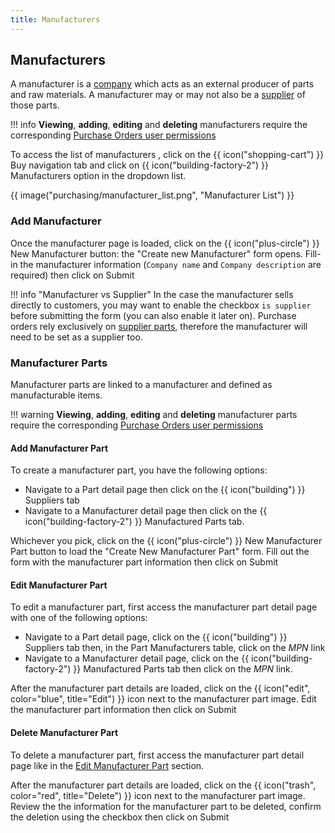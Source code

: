 ```yaml
---
title: Manufacturers
---
```


## Manufacturers

A manufacturer is a [company](../concepts/company.md) which acts as an external producer of parts and raw materials. A manufacturer may or may not also be a [supplier](./supplier.md) of those parts.

!!! info
	**Viewing**, **adding**, **editing** and **deleting** manufacturers require the corresponding [Purchase Orders user permissions](../settings/permissions.md)

To access the list of manufacturers , click on the <span class="badge inventree nav main">{{ icon("shopping-cart") }} Buy</span> navigation tab and click on <span class="badge inventree nav main">{{ icon("building-factory-2") }} Manufacturers</span> option in the dropdown list.

{{ image("purchasing/manufacturer_list.png", "Manufacturer List") }}

### Add Manufacturer

Once the manufacturer page is loaded, click on the <span class="badge inventree add">{{ icon("plus-circle") }} New Manufacturer</span> button: the "Create new Manufacturer" form opens. Fill-in the manufacturer information (`Company name` and `Company description` are required) then click on <span class="badge inventree confirm">Submit</span>

!!! info "Manufacturer vs Supplier"
    In the case the manufacturer sells directly to customers, you may want to enable the checkbox `is supplier` before submitting the form (you can also enable it later on). Purchase orders rely exclusively on [supplier parts](./supplier.md#supplier-parts), therefore the manufacturer will need to be set as a supplier too.


### Manufacturer Parts

Manufacturer parts are linked to a manufacturer and defined as manufacturable items.

!!! warning
    **Viewing**, **adding**, **editing** and **deleting** manufacturer parts require the corresponding [Purchase Orders user permissions](../settings/permissions.md)

#### Add Manufacturer Part

To create a manufacturer part, you have the following options:

* Navigate to a Part detail page then click on the <span class="badge inventree nav side">{{ icon("building") }} Suppliers</span> tab
* Navigate to a Manufacturer detail page then click on the <span class="badge inventree nav side">{{ icon("building-factory-2") }} Manufactured Parts</span> tab.

Whichever you pick, click on the <span class="badge inventree add">{{ icon("plus-circle") }} New Manufacturer Part</span> button to load the "Create New Manufacturer Part" form. Fill out the form with the manufacturer part information then click on <span class="badge inventree confirm">Submit</span>

#### Edit Manufacturer Part

To edit a manufacturer part, first access the manufacturer part detail page with one of the following options:

* Navigate to a Part detail page, click on the <span class="badge inventree nav side">{{ icon("building") }} Suppliers</span> tab then, in the <span class="badge inventree nav main">Part Manufacturers</span> table, click on the _MPN_ link
* Navigate to a Manufacturer detail page, click on the <span class="badge inventree nav side">{{ icon("building-factory-2") }} Manufactured Parts</span> tab then click on the _MPN_ link.

After the manufacturer part details are loaded, click on the {{ icon("edit", color="blue", title="Edit") }} icon next to the manufacturer part image. Edit the manufacturer part information then click on <span class="badge inventree confirm">Submit</span>

#### Delete Manufacturer Part

To delete a manufacturer part, first access the manufacturer part detail page like in the [Edit Manufacturer Part](#edit-manufacturer-part) section.

After the manufacturer part details are loaded, click on the {{ icon("trash", color="red", title="Delete") }} icon next to the manufacturer part image. Review the the information for the manufacturer part to be deleted, confirm the deletion using the checkbox then click on <span class="badge inventree confirm">Submit</span>
